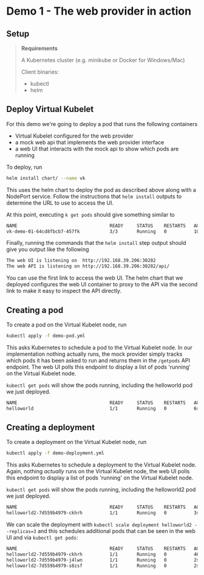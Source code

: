 # Demo 1 - The web provider in action

## Setup

> **Requirements**
>
> A Kubernetes cluster (e.g. minikube or Docker for Windows/Mac)
>
> Client binaries:
> - kubectl
> - helm
>

## Deploy Virtual Kubelet

For this demo we're going to deploy a pod that runs the following containers

- Virtual Kubelet configured for the web provider
- a mock web api that implements the web provider interface
- a web UI that interacts with the mock api to show which pods are running

To deploy, run

```bash
helm install chart/ --name vk
```

This uses the helm chart to deploy the pod as described above along with a NodePort service. Follow the instructions that `helm install` outputs to determine the URL to use to access the UI.

At this point, executing `k get pods` should give something similar to

``` bash
NAME                                  READY     STATUS    RESTARTS   AGE
vk-demo-01-64cd8fbcb7-457fk           3/3       Running   0          10s
```

Finally, running the commands that the `helm install` step output should give you output like the following

```bash
The web UI is listening on  http://192.168.39.206:30282
The web API is listening on http://192.168.39.206:30282/api/
```

You can use the first link to access the web UI. The helm chart that we deployed configures the web UI container to proxy to the API via the second link to make it easy to inspect the API directly.

## Creating a pod

To create a pod on the Virtual Kubelet node, run

```bash
kubectl apply -f demo-pod.yml
```

This asks Kubernetes to schedule a pod to the Virtual Kubelet node. In our implementation nothing actually runs, the mock provider simply tracks which pods it has been asked to run and returns them in the `/getpods` API endpoint. The web UI polls this endpoint to display a list of pods 'running' on the Virtual Kubelet node.

`kubectl get pods` will show the pods running, including the helloworld pod we just deployed.

```bash
NAME                                  READY     STATUS    RESTARTS   AGE
helloworld                            1/1       Running   0          6s
```

## Creating a deployment

To create a deployment on the Virtual Kubelet node, run

```bash
kubectl apply -f demo-deployment.yml
```

This asks Kubernetes to schedule a deployment to the Virtual Kubelet node. Again, nothing *actually* runs on the Virtual Kubelet node, the web UI polls this endpoint to display a list of pods 'running' on the Virtual Kubelet node.

`kubectl get pods` will show the pods running, including the helloworld2 pod we just deployed.

```bash
NAME                                  READY     STATUS    RESTARTS   AGE
helloworld2-7d559b4979-ckhrh          1/1       Running   0          3s
```

We can scale the deployment with `kubectl scale deployment helloworld2 --replicas=3` and this schedules additional pods that can be seen in the web UI and via `kubectl get pods`:

```bash
NAME                                  READY     STATUS    RESTARTS   AGE
helloworld2-7d559b4979-ckhrh          1/1       Running   0          46s
helloworld2-7d559b4979-j4lwn          1/1       Running   0          2s
helloworld2-7d559b4979-s8zsf          1/1       Running   0          2s
```